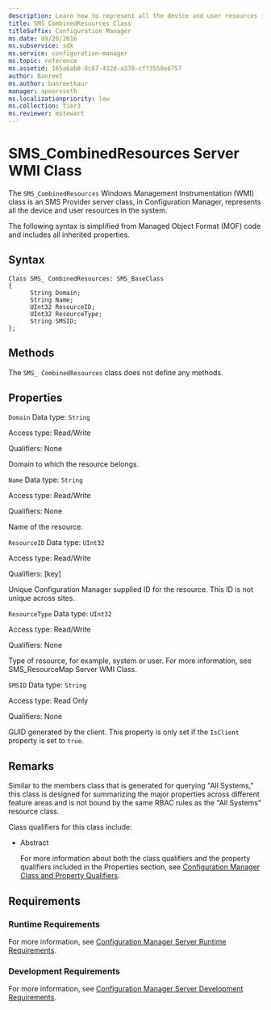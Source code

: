 ```yaml
---
description: Learn how to represent all the device and user resources in the system within Configuration Manager using SMS_CombinedResources.
title: SMS_CombinedResources Class
titleSuffix: Configuration Manager
ms.date: 09/20/2016
ms.subservice: sdk
ms.service: configuration-manager
ms.topic: reference
ms.assetid: 165a6ab8-8c67-432d-a378-cf73558e6757
author: Banreet
ms.author: banreetkaur
manager: apoorvseth
ms.localizationpriority: low
ms.collection: tier3
ms.reviewer: mstewart
---
```

# SMS_CombinedResources Server WMI Class
The `SMS_CombinedResources` Windows Management Instrumentation (WMI) class is an SMS Provider server class, in Configuration Manager, represents all the device and user resources in the system.

 The following syntax is simplified from Managed Object Format (MOF) code and includes all inherited properties.

## Syntax

```
Class SMS_ CombinedResources: SMS_BaseClass
{
      String Domain;
      String Name;
      UInt32 ResourceID;
      UInt32 ResourceType;
      String SMSID;
};
```

## Methods
 The `SMS_ CombinedResources` class does not define any methods.

## Properties
 `Domain`
 Data type: `String`

 Access type: Read/Write

 Qualifiers: None

 Domain to which the resource belongs.

 `Name`
 Data type: `String`

 Access type: Read/Write

 Qualifiers: None

 Name of the resource.

 `ResourceID`
 Data type: `UInt32`

 Access type: Read/Write

 Qualifiers: [key]

 Unique Configuration Manager supplied ID for the resource. This ID is not unique across sites.

 `ResourceType`
 Data type: `UInt32`

 Access type: Read/Write

 Qualifiers: None

 Type of resource, for example, system or user. For more information, see SMS_ResourceMap Server WMI Class.

 `SMSID`
 Data type: `String`

 Access type: Read Only

 Qualifiers: None

 GUID generated by the client. This property is only set if the `IsClient` property is set to `true`.

## Remarks
 Similar to the members class that is generated for querying "All Systems," this class is designed for summarizing the major properties across different feature areas and is not bound by the same RBAC rules as the "All Systems" resource class.

 Class qualifiers for this class include:

- Abstract

  For more information about both the class qualifiers and the property qualifiers included in the Properties section, see [Configuration Manager Class and Property Qualifiers](../../../../../develop/reference/misc/class-and-property-qualifiers.md).

## Requirements

### Runtime Requirements
 For more information, see [Configuration Manager Server Runtime Requirements](../../../../../develop/core/reqs/server-runtime-requirements.md).

### Development Requirements
 For more information, see [Configuration Manager Server Development Requirements](../../../../../develop/core/reqs/server-development-requirements.md).
